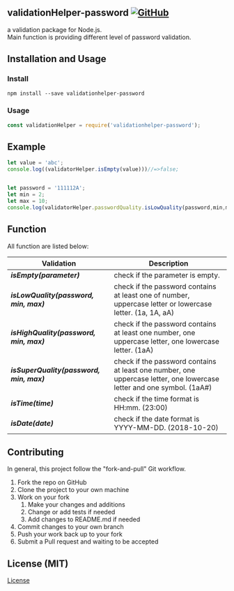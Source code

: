 ## validationHelper-password [![GitHub](https://img.shields.io/github/license/mashape/apistatus.svg)](https://github.com/sangtian719/validationHelper-password/blob/master/LICENSE)
a validation package for Node.js.
<br>
Main function is providing different level of password validation.

## Installation and Usage

### Install 
`npm install --save validationhelper-password`
<br>
### Usage 
```js
const validationHelper = require('validationhelper-password');
```

## Example 

```js
let value = 'abc';
console.log((validatorHelper.isEmpty(value)))//=>false;


let password = '111112A';
let min = 2;
let max = 10;
console.log(validatorHelper.passwordQuality.isLowQuality(password,min,max))//=>true;
```
## Function
All function are listed below:

Validation                              | Description
--------------------------------------- | --------------------------------------
***isEmpty(parameter)***  | check if the parameter is empty.
***isLowQuality(password, min, max)***  | check if the password contains at least one of number, uppercase letter or lowercase letter. (1a, 1A, aA)
***isHighQuality(password, min, max)***  | check if the password contains at least one number, one uppercase letter, one lowercase letter. (1aA)
***isSuperQuality(password, min, max)***  | check if the password contains at least one number, one uppercase letter, one lowercase letter and one symbol. (1aA#)
***isTime(time)***  | check if the time format is HH:mm. (23:00)
***isDate(date)***  | check if the date format is YYYY-MM-DD. (2018-10-20)


## Contributing

In general, this project follow the "fork-and-pull" Git workflow.

1. Fork the repo on GitHub
2. Clone the project to your own machine
3. Work on your fork
    1. Make your changes and additions
    2. Change or add tests if needed
    3. Add changes to README.md if needed
4. Commit changes to your own branch
5. Push your work back up to your fork
6. Submit a Pull request and waiting to be accepted

## License (MIT)
[License](https://github.com/sangtian719/validationHelper-password/blob/master/LICENSE)
